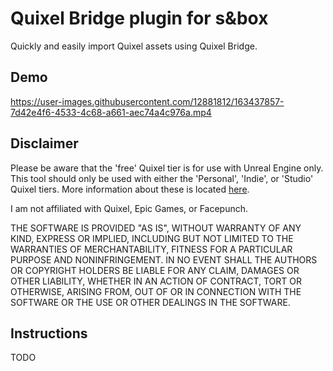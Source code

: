 # Quixel Bridge plugin for s&box

Quickly and easily import Quixel assets using Quixel Bridge.

## Demo

https://user-images.githubusercontent.com/12881812/163437857-7d42e4f6-4533-4c68-a661-aec74a4c976a.mp4

## Disclaimer

Please be aware that the 'free' Quixel tier is for use with Unreal Engine only. 
This tool should only be used with either the 'Personal', 'Indie', or 'Studio' Quixel tiers. 
More information about these is located [here](https://quixel.com/pricing).

I am not affiliated with Quixel, Epic Games, or Facepunch.

THE SOFTWARE IS PROVIDED "AS IS", WITHOUT WARRANTY OF ANY KIND, EXPRESS OR
IMPLIED, INCLUDING BUT NOT LIMITED TO THE WARRANTIES OF MERCHANTABILITY,
FITNESS FOR A PARTICULAR PURPOSE AND NONINFRINGEMENT. IN NO EVENT SHALL THE
AUTHORS OR COPYRIGHT HOLDERS BE LIABLE FOR ANY CLAIM, DAMAGES OR OTHER
LIABILITY, WHETHER IN AN ACTION OF CONTRACT, TORT OR OTHERWISE, ARISING FROM,
OUT OF OR IN CONNECTION WITH THE SOFTWARE OR THE USE OR OTHER DEALINGS IN THE
SOFTWARE.

## Instructions

TODO
